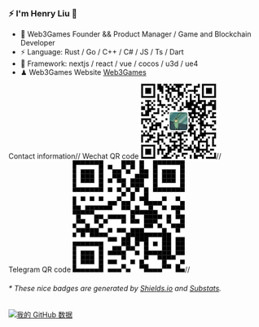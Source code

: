 ### ⚡ I'm Henry Liu 👋


- 🍻 Web3Games Founder && Product Manager / Game and Blockchain Developer
- ⚡ Language: Rust / Go / C++ / C# / JS / Ts / Dart 
- 🏃 Framework: nextjs / react / vue / cocos / u3d / ue4
- ♟ Web3Games Website [Web3Games](https://web3games.org)

Contact information//
Wechat QR code ![Wechat](https://github.com/Zombieliu/Zombieliu/blob/main/wechat.png)//  
Telegram QR code ![Telegram](https://github.com/Zombieliu/Zombieliu/blob/main/Telegram.png)//
<h6>* These nice badges are generated by <a href="https://shields.io/">Shields.io</a> and <a href="https://github.com/spencerwooo/Substats">Substats</a>.</h6>

[![我的 GitHub 数据](https://github-readme-stats.vercel.app/api?username=Zombieliu)]()
